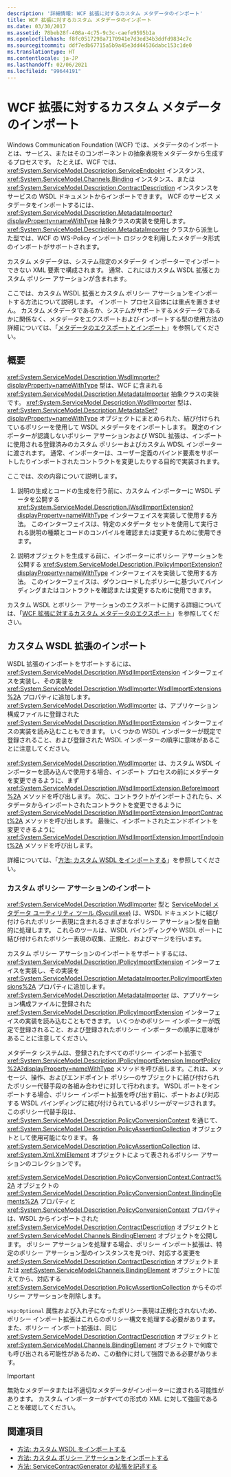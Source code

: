 ```yaml
---
description: '詳細情報: WCF 拡張に対するカスタム メタデータのインポート'
title: WCF 拡張に対するカスタム メタデータのインポート
ms.date: 03/30/2017
ms.assetid: 78beb28f-408a-4c75-9c3c-caefe9595b1a
ms.openlocfilehash: f8fc0517298a7170941e7d3ed34b3ddfd9834c7c
ms.sourcegitcommit: ddf7edb67715a5b9a45e3dd44536dabc153c1de0
ms.translationtype: HT
ms.contentlocale: ja-JP
ms.lasthandoff: 02/06/2021
ms.locfileid: "99644191"
---
```

# <a name="importing-custom-metadata-for-a-wcf-extension"></a>WCF 拡張に対するカスタム メタデータのインポート

Windows Communication Foundation (WCF) では、メタデータのインポートとは、サービス、またはそのコンポーネントの抽象表現をメタデータから生成するプロセスです。 たとえば、WCF では、<xref:System.ServiceModel.Description.ServiceEndpoint> インスタンス、<xref:System.ServiceModel.Channels.Binding> インスタンス、または <xref:System.ServiceModel.Description.ContractDescription> インスタンスをサービスの WSDL ドキュメントからインポートできます。 WCF のサービス メタデータをインポートするには、<xref:System.ServiceModel.Description.MetadataImporter?displayProperty=nameWithType> 抽象クラスの実装を使用します。 <xref:System.ServiceModel.Description.MetadataImporter> クラスから派生した型では、WCF の WS-Policy インポート ロジックを利用したメタデータ形式のインポートがサポートされます。  
  
 カスタム メタデータは、システム指定のメタデータ インポーターでインポートできない XML 要素で構成されます。 通常、これにはカスタム WSDL 拡張とカスタム ポリシー アサーションが含まれます。  
  
 ここでは、カスタム WSDL 拡張とカスタム ポリシー アサーションをインポートする方法について説明します。 インポート プロセス自体には重点を置きません。 カスタム メタデータであるか、システムがサポートするメタデータであるかに関係なく、メタデータをエクスポートおよびインポートする型の使用方法の詳細については、「[メタデータのエクスポートとインポート](../feature-details/exporting-and-importing-metadata.md)」を参照してください。  
  
## <a name="overview"></a>概要  

 <xref:System.ServiceModel.Description.WsdlImporter?displayProperty=nameWithType> 型は、WCF に含まれる <xref:System.ServiceModel.Description.MetadataImporter> 抽象クラスの実装です。 <xref:System.ServiceModel.Description.WsdlImporter> 型は、<xref:System.ServiceModel.Description.MetadataSet?displayProperty=nameWithType> オブジェクトにまとめられた、結び付けられているポリシーを使用して WSDL メタデータをインポートします。 既定のインポーターが認識しないポリシー アサーションおよび WSDL 拡張は、インポートに使用される登録済みのカスタム ポリシーおよびカスタム WDSL インポーターに渡されます。 通常、インポーターは、ユーザー定義のバインド要素をサポートしたりインポートされたコントラクトを変更したりする目的で実装されます。  
  
 ここでは、次の内容について説明します。  
  
1. 説明の生成とコードの生成を行う前に、カスタム インポーターに WSDL データを公開する <xref:System.ServiceModel.Description.IWsdlImportExtension?displayProperty=nameWithType> インターフェイスを実装して使用する方法。 このインターフェイスは、特定のメタデータ セットを使用して実行される説明の種類とコードのコンパイルを確認または変更するために使用できます。  
  
2. 説明オブジェクトを生成する前に、インポーターにポリシー アサーションを公開する <xref:System.ServiceModel.Description.IPolicyImportExtension?displayProperty=nameWithType> インターフェイスを実装して使用する方法。 このインターフェイスは、ダウンロードしたポリシーに基づいてバインディングまたはコントラクトを確認または変更するために使用できます。  
  
 カスタム WSDL とポリシー アサーションのエクスポートに関する詳細については、「[WCF 拡張に対するカスタム メタデータのエクスポート](exporting-custom-metadata-for-a-wcf-extension.md)」を参照してください。  
  
## <a name="importing-custom-wsdl-extensions"></a>カスタム WSDL 拡張のインポート  

 WSDL 拡張のインポートをサポートするには、<xref:System.ServiceModel.Description.IWsdlImportExtension> インターフェイスを実装し、その実装を <xref:System.ServiceModel.Description.WsdlImporter.WsdlImportExtensions%2A> プロパティに追加します。 <xref:System.ServiceModel.Description.WsdlImporter> は、アプリケーション構成ファイルに登録された <xref:System.ServiceModel.Description.IWsdlImportExtension> インターフェイスの実装を読み込むこともできます。 いくつかの WSDL インポーターが既定で登録されること、および登録された WSDL インポーターの順序に意味があることに注意してください。  
  
 <xref:System.ServiceModel.Description.WsdlImporter> は、カスタム WSDL インポーターを読み込んで使用する場合、インポート プロセスの前にメタデータを変更できるように、まず <xref:System.ServiceModel.Description.IWsdlImportExtension.BeforeImport%2A> メソッドを呼び出します。 次に、コントラクトがインポートされたら、メタデータからインポートされたコントラクトを変更できるように <xref:System.ServiceModel.Description.IWsdlImportExtension.ImportContract%2A> メソッドを呼び出します。 最後に、インポートされたエンドポイントを変更できるように <xref:System.ServiceModel.Description.IWsdlImportExtension.ImportEndpoint%2A> メソッドを呼び出します。  
  
 詳細については、「[方法: カスタム WSDL をインポートする](how-to-import-custom-wsdl.md)」を参照してください。  
  
### <a name="importing-custom-policy-assertions"></a>カスタム ポリシー アサーションのインポート  

 <xref:System.ServiceModel.Description.WsdlImporter> 型と [ServiceModel メタデータ ユーティリティ ツール (Svcutil.exe)](../servicemodel-metadata-utility-tool-svcutil-exe.md) は、WSDL ドキュメントに結び付けられたポリシー表現に含まれるさまざまなポリシー アサーション型を自動的に処理します。 これらのツールは、WSDL バインディングや WSDL ポートに結び付けられたポリシー表現の収集、正規化、およびマージを行います。  
  
 カスタム ポリシー アサーションのインポートをサポートするには、<xref:System.ServiceModel.Description.IPolicyImportExtension> インターフェイスを実装し、その実装を <xref:System.ServiceModel.Description.MetadataImporter.PolicyImportExtensions%2A> プロパティに追加します。 <xref:System.ServiceModel.Description.MetadataImporter> は、アプリケーション構成ファイルに登録された <xref:System.ServiceModel.Description.IPolicyImportExtension> インターフェイスの実装を読み込むこともできます。 いくつかのポリシー インポーターが既定で登録されること、および登録されたポリシー インポーターの順序に意味があることに注意してください。  
  
 メタデータ システムは、登録されたすべてのポリシー インポート拡張で <xref:System.ServiceModel.Description.IPolicyImportExtension.ImportPolicy%2A?displayProperty=nameWithType> メソッドを呼び出します。これは、メッセージ、操作、およびエンドポイント ポリシーのサブジェクトに結び付けられたポリシー代替手段の各組み合わせに対して行われます。 WSDL ポートをインポートする場合、ポリシー インポート拡張を呼び出す前に、ポートおよび対応する WSDL バインディングに結び付けられているポリシーがマージされます。 このポリシー代替手段は、<xref:System.ServiceModel.Description.PolicyConversionContext> を通じて、<xref:System.ServiceModel.Description.PolicyAssertionCollection> オブジェクトとして使用可能になります。 各 <xref:System.ServiceModel.Description.PolicyAssertionCollection> は、<xref:System.Xml.XmlElement> オブジェクトによって表されるポリシー アサーションのコレクションです。  
  
 <xref:System.ServiceModel.Description.PolicyConversionContext.Contract%2A> オブジェクトの <xref:System.ServiceModel.Description.PolicyConversionContext.BindingElements%2A> プロパティと <xref:System.ServiceModel.Description.PolicyConversionContext> プロパティは、WSDL からインポートされた <xref:System.ServiceModel.Description.ContractDescription> オブジェクトと <xref:System.ServiceModel.Channels.BindingElement> オブジェクトを公開します。 ポリシー アサーションを処理する場合、ポリシー インポート拡張は、特定のポリシー アサーション型のインスタンスを見つけ、対応する変更を <xref:System.ServiceModel.Description.ContractDescription> オブジェクトまたは <xref:System.ServiceModel.Channels.BindingElement> オブジェクトに加えてから、対応する <xref:System.ServiceModel.Description.PolicyAssertionCollection> からそのポリシー アサーションを削除します。  
  
 `wsp:Optional` 属性および入れ子になったポリシー表現は正規化されないため、ポリシー インポート拡張はこれらのポリシー構文を処理する必要があります。 また、ポリシー インポート拡張は、同じ <xref:System.ServiceModel.Description.ContractDescription> オブジェクトと <xref:System.ServiceModel.Channels.BindingElement> オブジェクトで何度でも呼び出される可能性があるため、この動作に対して強固である必要があります。  
  
> [!IMPORTANT]
> 無効なメタデータまたは不適切なメタデータがインポーターに渡される可能性があります。 カスタム インポーターがすべての形式の XML に対して強固であることを確認してください。  
  
## <a name="see-also"></a>関連項目

- [方法: カスタム WSDL をインポートする](how-to-import-custom-wsdl.md)
- [方法: カスタム ポリシー アサーションをインポートする](how-to-import-custom-policy-assertions.md)
- [方法: ServiceContractGenerator の拡張を記述する](how-to-write-an-extension-for-the-servicecontractgenerator.md)
